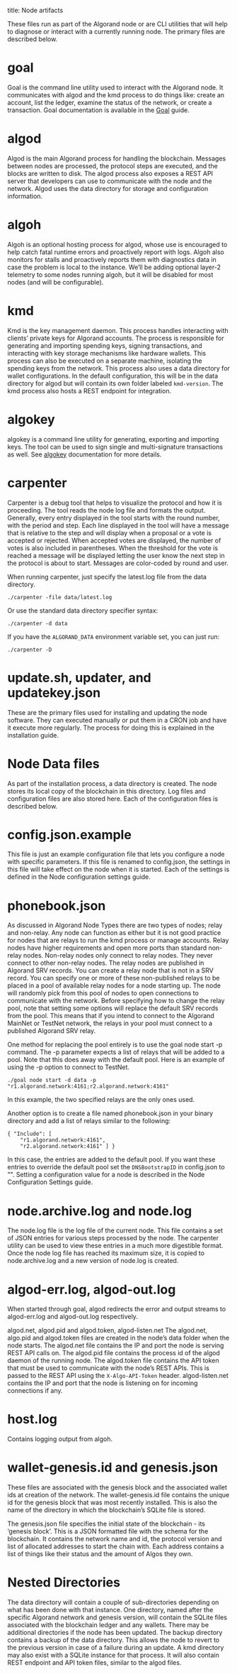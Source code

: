 title: Node artifacts

These files run as part of the Algorand node or are CLI utilities that will help to diagnose or interact with a currently running node. The primary files are described below.

# goal
Goal is the command line utility used to interact with the Algorand node. It communicates with algod and the kmd process to do things like: create an account, list the ledger, examine the status of the network, or create a transaction. Goal documentation is available in the [Goal](../../../clis/goal/goal) guide.

# algod
Algod is the main Algorand process for handling the blockchain. Messages between nodes are processed, the protocol steps are executed, and the blocks are written to disk. The algod process also exposes a REST API server that developers can use to communicate with the node and the network. Algod uses the data directory for storage and configuration information.

# algoh
Algoh is an optional hosting process for algod, whose use is encouraged to help catch fatal runtime errors and proactively report with logs. Algoh also monitors for stalls and proactively reports them with diagnostics data in case the problem is local to the instance.  We’ll be adding optional layer-2 telemetry to some nodes running algoh, but it will be disabled for most nodes (and will be configurable).

# kmd
Kmd is the key management daemon. This process handles interacting with clients’ private keys for Algorand accounts. The process is responsible for generating and importing spending keys, signing transactions, and interacting with key storage mechanisms like hardware wallets. This process can also be executed on a separate machine, isolating the spending keys from the network. This process also uses a data directory for wallet configurations. In the default configuration, this will be in the data directory for algod but will contain its own folder labeled `kmd-version`. The kmd process also hosts a REST endpoint for integration.

# algokey
algokey is a command line utility for generating, exporting and importing keys. The tool can be used to sign single and multi-signature transactions as well. See [algokey](../../clis/algokey/algokey) documentation for more details.

# carpenter
Carpenter is a debug tool that helps to visualize the protocol and how it is proceeding. The tool reads the node log file and formats the output. Generally, every entry displayed in the tool starts with the round number, with the period and step. Each line displayed in the tool will have a message that is relative to the step and will display when a proposal or a vote is accepted or rejected. When accepted votes are displayed, the number of votes is also included in parentheses. When the threshold for the vote is reached a message will be displayed letting the user know the next step in the protocol is about to start. Messages are color-coded by round and user.

When running carpenter, just specify the latest.log file from the data directory.

```
./carpenter -file data/latest.log
```

Or use the standard data directory specifier syntax:

```
./carpenter -d data
```

If you have the `ALGORAND_DATA` environment variable set, you can just run:

```
./carpenter -D
```

# update.sh, updater, and updatekey.json
These are the primary files used for installing and updating the node software. They can executed manually or put them in a CRON job and have it execute more regularly. The process for doing this is explained in the installation guide.

# Node Data files
As part of the installation process, a data directory is created. The node stores its local copy of the blockchain in this directory. Log files and configuration files are also stored here. Each of the configuration files is described below.

# config.json.example
This file is just an example configuration file that lets you configure a node with specific parameters. If this file is renamed to config.json, the settings in this file will take effect on the node when it is started. Each of the settings is defined in the Node configuration settings guide.

# phonebook.json
As discussed in Algorand Node Types there are two types of nodes; relay and non-relay. Any node can function as either but it is not good practice for nodes that are relays to run the kmd process or manage accounts. Relay nodes have higher requirements and open more ports than standard non-relay nodes. Non-relay nodes only connect to relay nodes. They never connect to other non-relay nodes. The relay nodes are published in Algorand SRV records. You can create a relay node that is not in a SRV record. You can specify one or more of these non-published relays to be placed in a pool of available relay nodes for a node starting up. The node will randomly pick from this pool of nodes to open connections to communicate with the network. Before specifying how to change the relay pool, note that setting some options will replace the default SRV records from the pool. This means that if you intend to connect to the Algorand MainNet or TestNet network, the relays in your pool must connect to a published Algorand SRV relay.

One method for replacing the pool entirely is to use the goal node start -p command. The -p parameter expects a list of relays that will be added to a pool. Note that this does away with the default pool. Here is an example of using the -p option to connect to TestNet.

```
./goal node start -d data -p "r1.algorand.network:4161;r2.algorand.network:4161"
```

In this example, the two specified relays are the only ones used.

Another option is to create a file named phonebook.json in your binary directory and add a list of relays similar to the following:

```
{ "Include": [
    "r1.algorand.network:4161",
    "r2.algorand.network:4161" ] }
```

In this case, the entries are added to the default pool. If you want these entries to override the default pool set the `DNSBootstrapID` in config.json to "". Setting a configuration value for a node is described in the Node Configuration Settings guide.

# node.archive.log and node.log
The node.log file is the log file of the current node. This file contains a set of JSON entries for various steps processed by the node. The carpenter utility can be used to view these entries in a much more digestible format. Once the node log file has reached its maximum size, it is copied to node.archive.log and a new version of node.log is created. 

# algod-err.log, algod-out.log
When started through goal, algod redirects the error and output streams to algod-err.log and algod-out.log respectively.

algod.net, algod.pid and algod.token, algod-listen.net
The algod.net, algo.pid and algod.token files are created in the node’s data folder when the node starts. The algod.net file contains the IP and port the node is serving REST API calls on. The algod.pid file contains the process id of the algod daemon of the running node. The algod.token file contains the API token that must be used to communicate with the node’s REST APIs. This is passed to the REST API using the `X-Algo-API-Token` header.  algod-listen.net contains the IP and port that the node is listening on for incoming connections if any.

# host.log
Contains logging output from algoh.

# wallet-genesis.id and genesis.json
These files are associated with the genesis block and the associated wallet ids at creation of the network. The wallet-genesis.id file contains the unique id for the genesis block that was most recently installed. This is also the name of the directory in which the blockchain’s SQLite file is stored.

The genesis.json file specifies the initial state of the blockchain - its ‘genesis block’. This is a JSON formatted file with the schema for the blockchain. It contains the network name and id, the protocol version and list of allocated addresses to start the chain with. Each address contains a list of things like their status and the amount of Algos they own.

# Nested Directories
The data directory will contain a couple of sub-directories depending on what has been done with that instance.  One directory, named after the specific Algorand network and genesis version, will contain the SQLite files associated with the blockchain ledger and any wallets. There may be additional directories if the node has been updated. The backup directory contains a backup of the data directory. This allows the node to revert to the previous version in case of a failure during an update. A kmd directory may also exist with a SQLite instance for that process. It will also contain REST endpoint and API token files, similar to the algod files.
